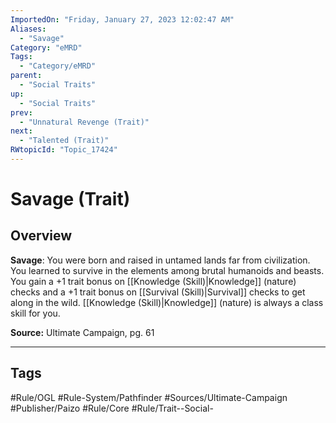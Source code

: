 ```yaml
---
ImportedOn: "Friday, January 27, 2023 12:02:47 AM"
Aliases:
  - "Savage"
Category: "eMRD"
Tags:
  - "Category/eMRD"
parent:
  - "Social Traits"
up:
  - "Social Traits"
prev:
  - "Unnatural Revenge (Trait)"
next:
  - "Talented (Trait)"
RWtopicId: "Topic_17424"
---
```

# Savage (Trait)
## Overview
**Savage**: You were born and raised in untamed lands far from civilization. You learned to survive in the elements among brutal humanoids and beasts. You gain a +1 trait bonus on [[Knowledge (Skill)|Knowledge]] (nature) checks and a +1 trait bonus on [[Survival (Skill)|Survival]] checks to get along in the wild. [[Knowledge (Skill)|Knowledge]] (nature) is always a class skill for you. 

**Source:** Ultimate Campaign, pg. 61


---
## Tags
#Rule/OGL #Rule-System/Pathfinder #Sources/Ultimate-Campaign #Publisher/Paizo #Rule/Core #Rule/Trait--Social-

